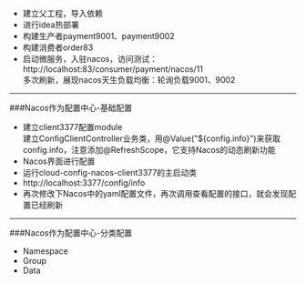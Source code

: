 - 建立父工程，导入依赖  
- 进行idea热部署
- 构建生产者payment9001、payment9002
- 构建消费者order83
- 启动微服务，入驻nacos，访问测试：  
http://localhost:83/consumer/payment/nacos/11  
多次刷新，展现nacos天生负载均衡：轮询负载9001、9002

-----------------------------------------
###Nacos作为配置中心-基础配置
- 建立client3377配置module   
建立ConfigClientController业务类，用@Value("${config.info}")来获取config.info，注意添加@RefreshScope，它支持Nacos的动态刷新功能
- Nacos界面进行配置
- 运行cloud-config-nacos-client3377的主启动类
- http://localhost:3377/config/info
- 再次修改下Nacos中的yaml配置文件，再次调用查看配置的接口，就会发现配置已经刷新
-----------------------------------------
###Nacos作为配置中心-分类配置
- Namespace
- Group
- Data
